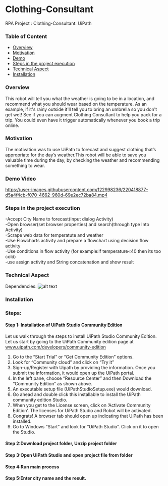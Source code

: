 # Clothing-Consultant
RPA Project : Clothing-Consultant: UiPath

### Table of Content
  * [Overview](#overview)
  * [Motivation](#motivation)
  * [Demo](#demo)
  * [Steps in the project execution](#Learning-Objective)
  * [Technical Aspect](#technical-aspect)
  * [Installation](#installation)
  

### Overview 
This robot will tell you what the weather is going to be in a location, and recommend what you should wear based on the temperature. As an example, if it's rainy outside it'll tell you to bring an umbrella so you don't get wet!
See if you can augment Clothing Consultant to help you pack for a trip. You could even have it trigger automatically whenever you book a trip online.
### Motivation
The motivation was to use UiPath to forecast and suggest clothing that’s appropriate for the day’s weather.This robot will be able to save you valuable time during the day, by checking the weather and recommending something to wear.
### Demo Video


https://user-images.githubusercontent.com/122998236/220418877-d5a4f4cb-f070-4662-960d-69e2ec72ba84.mp4


### Steps in the project execution
-Accept City Name to forecast(Input dialog Activity)</br>
-Open browser(set browser properties) and search(through type Into Activity)</br>
-Scrape web data for temperatute and weather</br>
-Use Flowcharts activity and prepare a flowchart using decision flow activity</br>
-Use conditions in flow activity (for example:if temperature<40 then its too cold)</br>
-use assign activity and String concatenation and show result</br>
### Technical Aspect
Dependencies:
![alt text](https://github.com/argadevidya/RPA-Project-Clothing-Consultant/blob/main/dependencies.png)
### Installation
### Steps:
#### Step 1: Installation of UiPath Studio Community Edition
Let us walk through the steps to install UiPath Studio Community Edition. 
Let us start by going to the UiPath Community edition page at www.uipath.com/developers/community-edition
1.	Go to the “Start Trial” or “Get Community Edition” options. 
2.	Look for “Community cloud” and click on “Try it” 
3.	Sign-up/Register with Uipath by providing the information. Once you submit the information, it would open up the UiPath portal. 
4.	In the left pane, choose “Resource Center” and then Download the “Community Edition” as shown above.
5.	An executable setup file (UiPathStudioSetup.exe) would download.
6.	Go ahead and double click this installable to install the UiPath community edition Studio. 
7.	When you get to the License screen, click on ‘Activate Community Edition’. The licenses for UiPath Studio and Robot will be activated. 
8.	Congrats! A browser tab should open up indicating that UiPath has been installed. 
9.	Go to Windows “Start” and look for “UiPath Studio”. Click on it to open the Studio.
#### Step 2:Download project folder, Unzip project folder
#### Step 3:Open UiPath Studio and open project file from folder
#### Step 4:Run main process
#### Step 5:Enter city name and the result.
